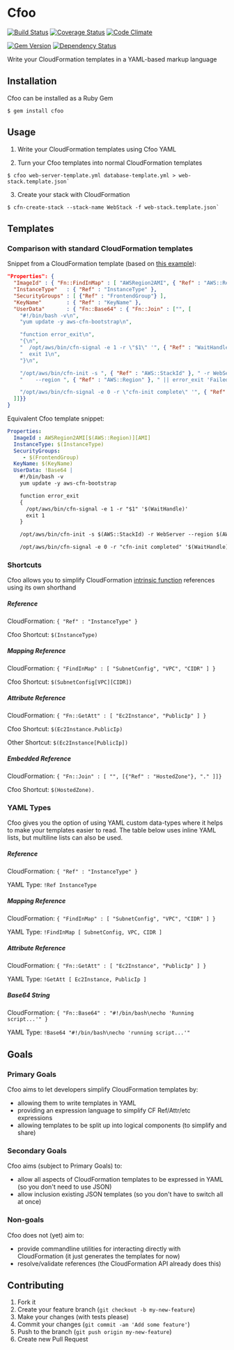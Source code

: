 # Cfoo

[![Build Status](https://travis-ci.org/drrb/cfoo.png?branch=master)](https://travis-ci.org/drrb/cfoo)
[![Coverage Status](https://coveralls.io/repos/drrb/cfoo/badge.png?branch=master)](https://coveralls.io/r/drrb/cfoo)
[![Code Climate](https://codeclimate.com/github/drrb/cfoo.png)](https://codeclimate.com/github/drrb/cfoo)

[![Gem Version](https://badge.fury.io/rb/cfoo.png)](https://badge.fury.io/rb/cfoo)
[![Dependency Status](https://gemnasium.com/drrb/cfoo.png)](https://gemnasium.com/drrb/cfoo)

Write your CloudFormation templates in a YAML-based markup language

## Installation

Cfoo can be installed as a Ruby Gem

    $ gem install cfoo

## Usage

1. Write your CloudFormation templates using Cfoo YAML 

2. Turn your Cfoo templates into normal CloudFormation templates
```terminal
$ cfoo web-server-template.yml database-template.yml > web-stack.template.json`
```

3. Create your stack with CloudFormation
```terminal
$ cfn-create-stack --stack-name WebStack -f web-stack.template.json`
```

## Templates

### Comparison with standard CloudFormation templates

Snippet from a CloudFormation template (based on [this example](https://s3.amazonaws.com/cloudformation-templates-us-east-1/Rails_Single_Instance.template)):

```json
"Properties": {
  "ImageId" : { "Fn::FindInMap" : [ "AWSRegion2AMI", { "Ref" : "AWS::Region" }, "AMI" ] },
  "InstanceType"   : { "Ref" : "InstanceType" },
  "SecurityGroups" : [ {"Ref" : "FrontendGroup"} ],
  "KeyName"        : { "Ref" : "KeyName" },
  "UserData"       : { "Fn::Base64" : { "Fn::Join" : ["", [
    "#!/bin/bash -v\n",
    "yum update -y aws-cfn-bootstrap\n",

    "function error_exit\n",
    "{\n",
    "  /opt/aws/bin/cfn-signal -e 1 -r \"$1\" '", { "Ref" : "WaitHandle" }, "'\n",
    "  exit 1\n",
    "}\n",

    "/opt/aws/bin/cfn-init -s ", { "Ref" : "AWS::StackId" }, " -r WebServer ",
    "    --region ", { "Ref" : "AWS::Region" }, " || error_exit 'Failed to run cfn-init'\n",

    "/opt/aws/bin/cfn-signal -e 0 -r \"cfn-init complete\" '", { "Ref" : "WaitHandle" }, "'\n"
  ]]}}        
}
```

Equivalent Cfoo template snippet:

```yaml
Properties:
  ImageId : AWSRegion2AMI[$(AWS::Region)][AMI]
  InstanceType: $(InstanceType)
  SecurityGroups: 
     - $(FrontendGroup)
  KeyName: $(KeyName)
  UserData: !Base64 |
    #!/bin/bash -v
    yum update -y aws-cfn-bootstrap

    function error_exit
    {
      /opt/aws/bin/cfn-signal -e 1 -r "$1" '$(WaitHandle)'
      exit 1
    }

    /opt/aws/bin/cfn-init -s $(AWS::StackId) -r WebServer --region $(AWS::Region) || error_exit 'Failed to run cfn-init'

    /opt/aws/bin/cfn-signal -e 0 -r "cfn-init completed" '$(WaitHandle)'
```

### Shortcuts

Cfoo allows you to simplify CloudFormation [intrinsic function](http://docs.aws.amazon.com/AWSCloudFormation/latest/UserGuide/intrinsic-function-reference.html)
references using its own shorthand

##### Reference

CloudFormation: `{ "Ref" : "InstanceType" }`

Cfoo Shortcut: `$(InstanceType)`

##### Mapping Reference

CloudFormation: `{ "FindInMap" : [ "SubnetConfig", "VPC", "CIDR" ] }`

Cfoo Shortcut: `$(SubnetConfig[VPC][CIDR])`

##### Attribute Reference

CloudFormation: `{ "Fn::GetAtt" : [ "Ec2Instance", "PublicIp" ] }`

Cfoo Shortcut: `$(Ec2Instance.PublicIp)`

Other Shortcut: `$(Ec2Instance[PublicIp])`

##### Embedded Reference

CloudFormation: `{ "Fn::Join" : [ "", [{"Ref" : "HostedZone"}, "." ]]}`

Cfoo Shortcut: `$(HostedZone).`

### YAML Types

Cfoo gives you the option of using YAML custom data-types where it helps to make your templates easier to read.
The table below uses inline YAML lists, but multiline lists can also be used.

##### Reference

CloudFormation: `{ "Ref" : "InstanceType" }`

YAML Type: `!Ref InstanceType`

##### Mapping Reference

CloudFormation: `{ "FindInMap" : [ "SubnetConfig", "VPC", "CIDR" ] }`

YAML Type: `!FindInMap [ SubnetConfig, VPC, CIDR ]`

##### Attribute Reference

CloudFormation: `{ "Fn::GetAtt" : [ "Ec2Instance", "PublicIp" ] }`

YAML Type: `!GetAtt [ Ec2Instance, PublicIp ]`

##### Base64 String

CloudFormation: `{ "Fn::Base64" : "#!/bin/bash\necho 'Running script...'" }`

YAML Type: `!Base64 "#!/bin/bash\necho 'running script...'"`

## Goals

### Primary Goals

Cfoo aims to let developers simplify CloudFormation templates by:

- allowing them to write templates in YAML
- providing an expression language to simplify CF Ref/Attr/etc expressions
- allowing templates to be split up into logical components (to simplify and share)

### Secondary Goals

Cfoo aims (subject to Primary Goals) to:

- allow all aspects of CloudFormation templates to be expressed in YAML (so you don't need to use JSON)
- allow inclusion existing JSON templates (so you don't have to switch all at once)

### Non-goals

Cfoo does not (yet) aim to:

- provide commandline utilities for interacting directly with CloudFormation (it just generates the templates for now)
- resolve/validate references (the CloudFormation API already does this)

## Contributing

1. Fork it
2. Create your feature branch (`git checkout -b my-new-feature`)
3. Make your changes (with tests please)
4. Commit your changes (`git commit -am 'Add some feature'`)
5. Push to the branch (`git push origin my-new-feature`)
6. Create new Pull Request
